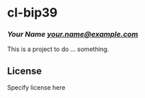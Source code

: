 # cl-bip39
### _Your Name <your.name@example.com>_

This is a project to do ... something.

## License

Specify license here

